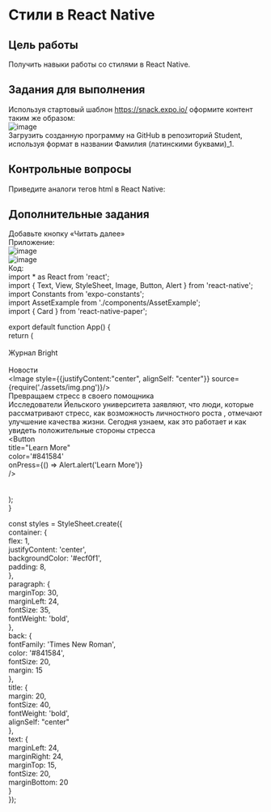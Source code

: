 # Стили в React Native
## Цель работы
Получить навыки работы со стилями в React Native.  
## Задания для выполнения
Используя стартовый шаблон https://snack.expo.io/ оформите контент таким же образом:  
![image](https://user-images.githubusercontent.com/70998859/156581534-92549959-d102-4147-9bbb-fd9cd9c97956.png)  
Загрузить созданную программу на GitHub в репозиторий Student, используя формат в названии Фамилия (латинскими буквами)_1.  
## Контрольные вопросы
Приведите аналоги тегов html в React Native:
## Дополнительные задания
Добавьте кнопку «Читать далее»  
Приложение:  
![image](https://user-images.githubusercontent.com/70998859/156585809-68638791-0145-4807-ada7-eaacf8d55419.png)  
![image](https://user-images.githubusercontent.com/70998859/156585848-4758c295-1408-4679-aff0-d26d83afd553.png)  
Код:  
import * as React from 'react';  
import { Text, View, StyleSheet, Image, Button, Alert } from 'react-native';  
import Constants from 'expo-constants';  
import AssetExample from './components/AssetExample';  
import { Card } from 'react-native-paper';  
  
export default function App() {  
  return (  
    <View style={styles.container}>  
      <Text style={styles.title}>Журнал Bright</Text>  
      <Card>  
        <Text style={styles.back}>Новости</Text>  
        <Image style={{justifyContent:"center", alignSelf: "center"}} source={require('./assets/img.png')}/>  
        <Text style={styles.paragraph}>Превращаем стресс в своего помощника</Text>  
        <Text style={styles.text}>Исследователи Йельского университета заявляют, что люди, которые рассматривают стресс, как возможность личностного роста , отмечают улучшение качества жизни. Сегодня узнаем, как это работает и как увидеть положительные стороны стресса</Text>  
        <Button  
        title="Learn More"  
        color='#841584'  
        onPress={() => Alert.alert('Learn More')}  
        />  
      </Card>  
    </View>  
  );  
}  
  
const styles = StyleSheet.create({  
  container: {  
    flex: 1,  
    justifyContent: 'center',  
    backgroundColor: '#ecf0f1',  
    padding: 8,  
  },  
  paragraph: {  
    marginTop: 30,  
    marginLeft: 24,  
    fontSize: 35,  
    fontWeight: 'bold',  
  },  
  back: {  
    fontFamily: 'Times New Roman',  
    color: '#841584',  
    fontSize: 20,  
    margin: 15  
  },  
  title: {  
    margin: 20,  
    fontSize: 40,  
    fontWeight: 'bold',  
    alignSelf: "center"  
  },  
  text: {  
    marginLeft: 24,  
    marginRight: 24,  
    marginTop: 15,  
    fontSize: 20,  
    marginBottom: 20  
  }  
});  
